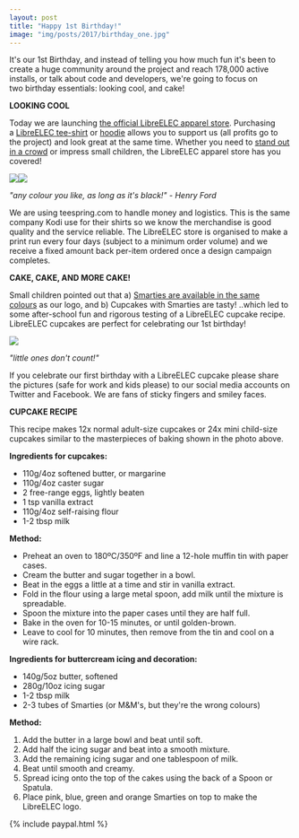 ```yaml
---
layout: post
title: "Happy 1st Birthday!"
image: "img/posts/2017/birthday_one.jpg"
---
```


It's our 1st Birthday, and instead of telling you how much fun it's been to create a huge community around the project and reach 178,000 active installs, or talk about code and developers, we're going to focus on two birthday essentials: looking cool, and cake!

**LOOKING COOL**

Today we are launching [the official LibreELEC apparel store](https://teespring.com/stores/libreelec). Purchasing a [LibreELEC tee-shirt](https://teespring.com/en-GB/libreelec?tsmac=store&tsmic=libreelec#pid=373&cid=100035&sid=front) or [hoodie](https://teespring.com/en-GB/libreelec?tsmac=store&tsmic=libreelec#pid=377&cid=100063&sid=front) allows you to support us (all profits go to the project) and look great at the same time. Whether you need to [stand out in a crowd](https://kodi.tv/kodi-devcon-2016-live-blog/) or impress small children, the LibreELEC apparel store has you covered!

[![]({{site.baseurl}}/img/posts/2017/tshirt-logo-black-336x400.jpg)](https://teespring.com/en-GB/libreelec?tsmac=store&tsmic=libreelec#pid=373&cid=100035&sid=front)[![]({{site.baseurl}}/img/posts/2017/hoodie-logo-grey-367x400.jpg)](https://teespring.com/en-GB/libreelec?tsmac=store&tsmic=libreelec#pid=377&cid=100063&sid=front)

_"any colour you like, as long as it's black!" - Henry Ford_

We are using teespring.com to handle money and logistics. This is the same company Kodi use for their shirts so we know the merchandise is good quality and the service reliable. The LibreELEC store is organised to make a print run every four days (subject to a minimum order volume) and we receive a fixed amount back per-item ordered once a design campaign completes.

**CAKE, CAKE, AND MORE CAKE!**

Small children pointed out that a) [Smarties are available in the same colours](https://s-media-cache-ak0.pinimg.com/736x/c5/cc/a1/c5cca124c313e3c68e6d02d62b4b5cc3.jpg) as our logo, and b) Cupcakes with Smarties are tasty! ..which led to some after-school fun and rigorous testing of a LibreELEC cupcake recipe. LibreELEC cupcakes are perfect for celebrating our 1st birthday!

![]({{site.baseurl}}/img/posts/2017/le-cupcakes-800x610.jpg)

_"little ones don't count!"_

If you celebrate our first birthday with a LibreELEC cupcake please share the pictures (safe for work and kids please) to our social media accounts on Twitter and Facebook. We are fans of sticky fingers and smiley faces.

**CUPCAKE RECIPE**

This recipe makes 12x normal adult-size cupcakes or 24x mini child-size cupcakes similar to the masterpieces of baking shown in the photo above.

**Ingredients for cupcakes:**

- 110g/4oz softened butter, or margarine
- 110g/4oz caster sugar
- 2 free-range eggs, lightly beaten
- 1 tsp vanilla extract
- 110g/4oz self-raising flour
- 1-2 tbsp milk

**Method:**

- Preheat an oven to 180ºC/350ºF and line a 12-hole muffin tin with paper cases.
- Cream the butter and sugar together in a bowl.
- Beat in the eggs a little at a time and stir in vanilla extract.
- Fold in the flour using a large metal spoon, add milk until the mixture is spreadable.
- Spoon the mixture into the paper cases until they are half full.
- Bake in the oven for 10-15 minutes, or until golden-brown.
- Leave to cool for 10 minutes, then remove from the tin and cool on a wire rack.

**Ingredients for buttercream icing and decoration:**

- 140g/5oz butter, softened
- 280g/10oz icing sugar
- 1-2 tbsp milk
- 2-3 tubes of Smarties (or M&M's, but they're the wrong colours)

**Method:**

1. Add the butter in a large bowl and beat until soft.
2. Add half the icing sugar and beat into a smooth mixture.
3. Add the remaining icing sugar and one tablespoon of milk.
4. Beat until smooth and creamy.
5. Spread icing onto the top of the cakes using the back of a Spoon or Spatula.
6. Place pink, blue, green and orange Smarties on top to make the LibreELEC logo.

{% include paypal.html %}
